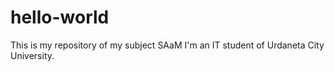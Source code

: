 # hello-world
This is my repository of my subject SAaM
I'm an IT student of Urdaneta City University.
